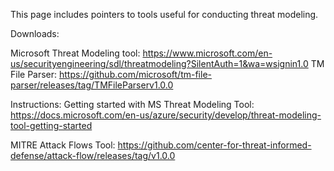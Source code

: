 This page includes pointers to tools useful for conducting threat modeling. 

Downloads: 

Microsoft Threat Modeling tool: https://www.microsoft.com/en-us/securityengineering/sdl/threatmodeling?SilentAuth=1&wa=wsignin1.0
TM File Parser: https://github.com/microsoft/tm-file-parser/releases/tag/TMFileParserv1.0.0

Instructions: 
Getting started with MS Threat Modeling Tool: https://docs.microsoft.com/en-us/azure/security/develop/threat-modeling-tool-getting-started

MITRE Attack Flows Tool: https://github.com/center-for-threat-informed-defense/attack-flow/releases/tag/v1.0.0

